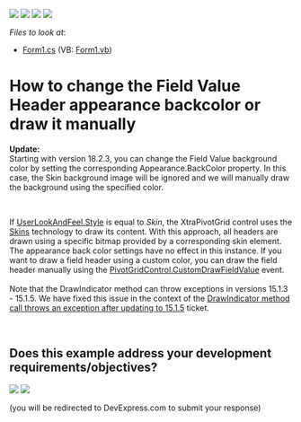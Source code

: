 <!-- default badges list -->
![](https://img.shields.io/endpoint?url=https://codecentral.devexpress.com/api/v1/VersionRange/128581697/18.2.3%2B)
[![](https://img.shields.io/badge/Open_in_DevExpress_Support_Center-FF7200?style=flat-square&logo=DevExpress&logoColor=white)](https://supportcenter.devexpress.com/ticket/details/E2809)
[![](https://img.shields.io/badge/📖_How_to_use_DevExpress_Examples-e9f6fc?style=flat-square)](https://docs.devexpress.com/GeneralInformation/403183)
[![](https://img.shields.io/badge/💬_Leave_Feedback-feecdd?style=flat-square)](#does-this-example-address-your-development-requirementsobjectives)
<!-- default badges end -->
<!-- default file list -->
*Files to look at*:

* [Form1.cs](./CS/WindowsApplication53/Form1.cs) (VB: [Form1.vb](./VB/WindowsApplication53/Form1.vb))
<!-- default file list end -->
# How to change the Field Value Header appearance backcolor or draw it manually


<p><b>Update:</b></br>
Starting with version 18.2.3, you can change the Field Value background color by setting the corresponding Appearance.BackColor property. In this case, the Skin background image will be ignored and we will manually draw the background using the specified color. </p>
</br>

<p>If <a href="http://documentation.devexpress.com/#CoreLibraries/DevExpressLookAndFeelUserLookAndFeel_Styletopic">UserLookAndFeel.Style</a> is equal to <em>Skin</em>, the XtraPivotGrid control uses the <a href="http://documentation.devexpress.com/#WindowsForms/CustomDocument2399">Skins</a> technology to draw its content. With this approach, all headers are drawn using a specific bitmap provided by a corresponding skin element. The appearance back color settings have no effect in this instance. If you want to draw a field header using a custom color, you can draw the field header manually using the <a href="https://documentation.devexpress.com/#WindowsForms/DevExpressXtraPivotGridPivotGridControl_CustomDrawFieldValuetopic">PivotGridControl.CustomDrawFieldValue</a> event.<br><br>Note that the DrawIndicator method can throw exceptions in versions 15.1.3 - 15.1.5. We have fixed this issue in the context of the <a href="https://www.devexpress.com/Support/Center/p/T279173">DrawIndicator method call throws an exception after updating to 15.1.5</a> ticket.</p>

<br/>


<!-- feedback -->
## Does this example address your development requirements/objectives?

[<img src="https://www.devexpress.com/support/examples/i/yes-button.svg"/>](https://www.devexpress.com/support/examples/survey.xml?utm_source=github&utm_campaign=winforms-pivot-change-the-field-value-header-appearance-backcolor&~~~was_helpful=yes) [<img src="https://www.devexpress.com/support/examples/i/no-button.svg"/>](https://www.devexpress.com/support/examples/survey.xml?utm_source=github&utm_campaign=winforms-pivot-change-the-field-value-header-appearance-backcolor&~~~was_helpful=no)

(you will be redirected to DevExpress.com to submit your response)
<!-- feedback end -->
